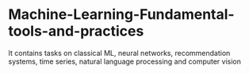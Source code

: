 # Machine-Learning-Fundamental-tools-and-practices
It contains tasks on classical ML, neural networks, recommendation systems, time series, natural language processing and computer vision
